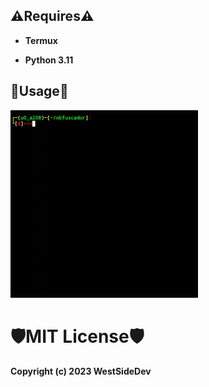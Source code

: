 ## ⚠️Requires⚠️
- **Termux**
+ **Python 3.11**

## 🔰Usage🔰
<g>
   <img src="/usage.gif" width="300"
</g>

# 🛡️MIT License🛡️
**Copyright (c) 2023 WestSideDev**
